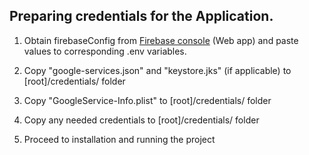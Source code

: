 ## Preparing credentials for the Application.

1. Obtain firebaseConfig from [Firebase console](https://console.firebase.google.com/) (Web app) and paste values to corresponding .env variables.

2. Copy "google-services.json" and "keystore.jks" (if applicable) to [root]/credentials/ folder

3. Copy "GoogleService-Info.plist" to [root]/credentials/ folder

4. Copy any needed credentials to [root]/credentials/ folder

5. Proceed to installation and running the project
